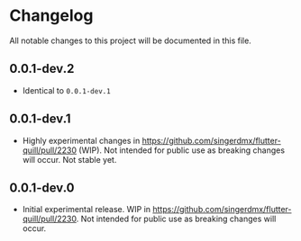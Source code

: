 # Changelog

All notable changes to this project will be documented in this file.

## 0.0.1-dev.2

- Identical to `0.0.1-dev.1`

## 0.0.1-dev.1

- Highly experimental changes in https://github.com/singerdmx/flutter-quill/pull/2230 (WIP). Not intended for public use as breaking changes will occur. Not stable yet.

## 0.0.1-dev.0

- Initial experimental release. WIP in https://github.com/singerdmx/flutter-quill/pull/2230. Not intended for public use as breaking changes will occur.